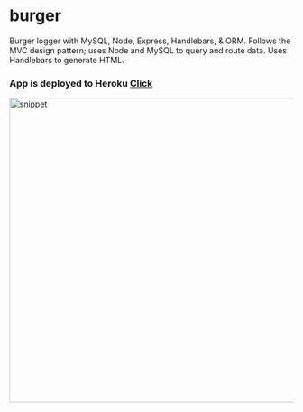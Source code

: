 # burger
Burger logger with MySQL, Node, Express, Handlebars, & ORM. Follows the MVC design pattern; uses Node and MySQL to query and route data. Uses Handlebars to generate HTML.

### App is deployed to Heroku [Click](https://eatyourburger.herokuapp.com)

<img width="539" alt="snippet" src="https://user-images.githubusercontent.com/39322545/47052164-ded56400-d16c-11e8-9097-f1a4dda301cf.png">
